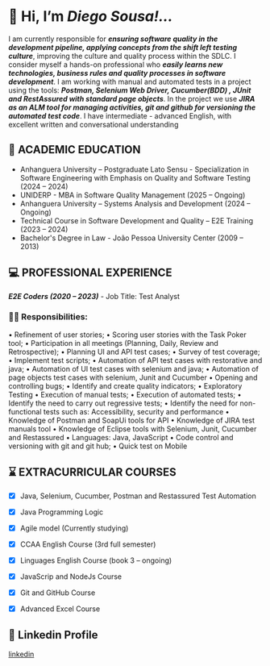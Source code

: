 # 👋 Hi, I’m *Diego Sousa!...*

  I am currently responsible for ***ensuring software quality in the development pipeline, applying concepts from the shift left testing culture***, improving the culture and quality process within the SDLC.
  I consider myself a hands-on professional who ***easily learns new technologies, business rules and quality processes in software development***.
  I am working with manual and automated tests in a project using the tools: ***Postman, Selenium Web Driver, Cucumber(BDD) , JUnit and 
RestAssured with standard page objects***. In the project we use ***JIRA as an ALM tool for managing activities, git and github for versioning the automated test code***. 
  I have intermediate - advanced English, with excellent written and conversational understanding

## 📘 ACADEMIC EDUCATION

- Anhanguera University – Postgraduate Lato Sensu - Specialization in Software Engineering with Emphasis on Quality and Software Testing (2024 – 2024)
- UNIDERP - MBA in Software Quality Management (2025 – Ongoing)
- Anhanguera University – Systems Analysis and Development (2024 – Ongoing)
- Technical Course in Software Development and Quality – E2E Training (2023 – 2024)
- Bachelor's Degree in Law - João Pessoa University Center (2009 – 2013)



## 💻 PROFESSIONAL EXPERIENCE

***E2E Coders (2020 – 2023)*** - Job Title: Test Analyst

### 👨‍🔬 Responsibilities:
• Refinement of user stories;
• Scoring user stories with the Task Poker tool;
• Participation in all meetings (Planning, Daily, Review and Retrospective);
• Planning UI and API test cases;
• Survey of test coverage;
• Implement test scripts;
• Automation of API test cases with restorative and java;
• Automation of UI test cases with selenium and java;
• Automation of page objects test cases with selenium, Junit and Cucumber
• Opening and controlling bugs;
• Identify and create quality indicators;
• Exploratory Testing
• Execution of manual tests;
• Execution of automated tests;
• Identify the need to carry out regressive tests;
• Identify the need for non-functional tests such as: Accessibility, security and performance
• Knowledge of Postman and SoapUi tools for API
• Knowledge of JIRA test manuals tool
• Knowledge of Eclipse tools with Selenium, Junit, Cucumber and Restassured
• Languages: Java, JavaScript
• Code control and versioning with git and git hub;
• Quick test on Mobile


## ⌛ EXTRACURRICULAR COURSES

- [x] Java, Selenium, Cucumber, Postman and Restassured Test Automation
- [x] Java Programming Logic
- [x] Agile model (Currently studying)
- [x] CCAA English Course (3rd full semester)
- [x] Linguages English Course (book 3 – ongoing)
- [x] JavaScrip and NodeJs Course
- [X] Git and GitHub Course
- [X] Advanced Excel Course


## 🔗 Linkedin Profile

[linkedin](https://www.linkedin.com/in/diego-sousa-383b2b291/)




